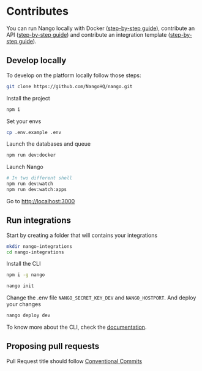# Contributes

You can run Nango locally with Docker ([step-by-step guide](https://docs.nango.dev/host/self-host/local)), contribute an API ([step-by-step guide](https://docs.nango.dev/customize/guides/contribute-an-api)) and contribute an integration template ([step-by-step guide](https://docs.nango.dev/contribute-an-integration-template)).

## Develop locally

To develop on the platform locally follow those steps:

```sh
git clone https://github.com/NangoHQ/nango.git
```

Install the project

```sh
npm i
```

Set your envs

```sh
cp .env.example .env
```

Launch the databases and queue

```sh
npm run dev:docker
```

Launch Nango

```sh
# In two different shell
npm run dev:watch
npm run dev:watch:apps
```

Go to [http://localhost:3000](http://localhost:3000)

## Run integrations

Start by creating a folder that will contains your integrations

```sh
mkdir nango-integrations
cd nango-integrations
```

Install the CLI

```sh
npm i -g nango
```

```sh
nango init
```

Change the .env file `NANGO_SECRET_KEY_DEV` and `NANGO_HOSTPORT`.
And deploy your changes

```sh
nango deploy dev
```

To know more about the CLI, check the [documentation](https://docs.nango.dev/reference/cli).

## Proposing pull requests

Pull Request title should follow [Conventional Commits](https://www.conventionalcommits.org/en/v1.0.0/)
